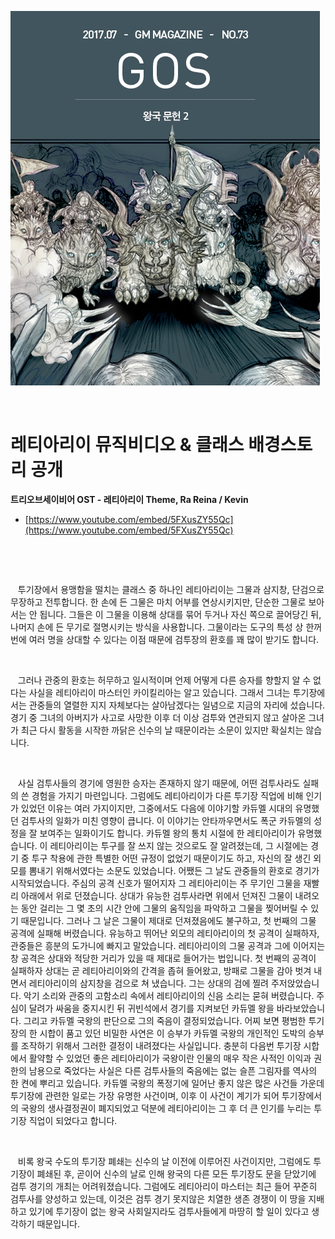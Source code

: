 ![이미지](./images/kingdom2-00.jpg)

&nbsp;

# 레티아리이 뮤직비디오 & 클래스 배경스토리 공개

**트리오브세이비어 OST - 레티아리이 Theme, Ra Reina / Kevin**

* [https://www.youtube.com/embed/5FXusZY55Qc](https://www.youtube.com/embed/5FXusZY55Qc)

&nbsp;

&nbsp;

&nbsp;&nbsp;&nbsp;투기장에서 용맹함을 떨치는 클래스 중 하나인 레티아리이는 그물과 삼지창, 단검으로 무장하고 전투합니다. 한 손에 든 그물은 마치 어부를 연상시키지만, 단순한 그물로 보아서는 안 됩니다. 그들은 이 그물을 이용해 상대를 묶어 두거나 자신 쪽으로 끌어당긴 뒤, 나머지 손에 든 무기로 절명시키는 방식을 사용합니다. 그물이라는 도구의 특성 상 한꺼번에 여러 명을 상대할 수 있다는 이점 때문에 검투장의 환호를 꽤 많이 받기도 합니다.

&nbsp;

&nbsp;&nbsp;&nbsp;그러나 관중의 환호는 허무하고 일시적이며 언제 어떻게 다른 승자를 향할지 알 수 없다는 사실을 레티아리이 마스터인 카이킬리아는 알고 있습니다. 그래서 그녀는 투기장에서는 관중들의 열렬한 지지 자체보다는 살아남겠다는 일념으로 지금의 자리에 섰습니다. 경기 중 그녀의 아버지가 사고로 사망한 이후 더 이상 검투와 연관되지 않고 살아온 그녀가 최근 다시 활동을 시작한 까닭은 신수의 날 때문이라는 소문이 있지만 확실치는 않습니다.

&nbsp;

&nbsp;&nbsp;&nbsp;사실 검투사들의 경기에 영원한 승자는 존재하지 않기 때문에, 어떤 검투사라도 실패의 쓴 경험을 가지기 마련입니다. 그럼에도 레티아리이가 다른 투기장 직업에 비해 인기가 있었던 이유는 여러 가지이지만, 그중에서도 다음에 이야기할 카듀멜 시대의 유명했던 검투사의 일화가 미친 영향이 큽니다. 이 이야기는 안타까우면서도 폭군 카듀멜의 성정을 잘 보여주는 일화이기도 합니다. 카듀멜 왕의 통치 시절에 한 레티아리이가 유명했습니다. 이 레티아리이는 투구를 잘 쓰지 않는 것으로도 잘 알려졌는데, 그 시절에는 경기 중 투구 착용에 관한 특별한 어떤 규정이 없었기 때문이기도 하고, 자신의 잘 생긴 외모를 뽐내기 위해서였다는 소문도 있었습니다. 어쨌든 그 날도 관중들의 환호로 경기가 시작되었습니다. 주심의 공격 신호가 떨어지자 그 레티아리이는 주 무기인 그물을 재빨리 아래에서 위로 던졌습니다. 상대가 유능한 검투사라면 위에서 던져진 그물이 내려오는 동안 걸리는 그 몇 초의 시간 안에 그물의 움직임을 파악하고 그물을 찢어버릴 수 있기 때문입니다. 그러나 그 날은 그물이 제대로 던져졌음에도 불구하고, 첫 번째의 그물 공격에 실패해 버렸습니다. 유능하고 뛰어난 외모의 레티아리이의 첫 공격이 실패하자, 관중들은 흥분의 도가니에 빠지고 말았습니다. 레티아리이의 그물 공격과 그에 이어지는 창 공격은 상대와 적당한 거리가 있을 때 제대로 들어가는 법입니다. 첫 번째의 공격이 실패하자 상대는 곧 레티아리이와의 간격을 좁혀 들어왔고, 방패로 그물을 감아 벗겨 내면서 레티아리이의 삼지창을 검으로 쳐 냈습니다. 그는 상대의 검에 찔려 주저앉았습니다. 악기 소리와 관중의 고함소리 속에서 레티아리이의 신음 소리는 묻혀 버렸습니다. 주심이 달려가 싸움을 중지시킨 뒤 귀빈석에서 경기를 지켜보던 카듀멜 왕을 바라보았습니다. 그리고 카듀멜 국왕의 판단으로 그의 죽음이 결정되었습니다. 어찌 보면 평범한 투기장의 한 시합이 품고 있던 비밀한 사연은 이 승부가 카듀멜 국왕의 개인적인 도박의 승부를 조작하기 위해서 그러한 결정이 내려졌다는 사실입니다. 충분히 다음번 투기장 시합에서 활약할 수 있었던 좋은 레티아리이가 국왕이란 인물의 매우 작은 사적인 이익과 권한의 남용으로 죽었다는 사실은 다른 검투사들의 죽음에는 없는 슬픈 그림자를 역사의 한 켠에 뿌리고 있습니다. 카듀멜 국왕의 폭정기에 일어난 좋지 않은 많은 사건들 가운데 투기장에 관련한 일로는 가장 유명한 사건이며, 이후 이 사건이 계기가 되어 투기장에서의 국왕의 생사결정권이 폐지되었고 덕분에 레티아리이는 그 후 더 큰 인기를 누리는 투기장 직업이 되었다고 합니다.

&nbsp;

&nbsp;&nbsp;&nbsp;비록 왕국 수도의 투기장 폐쇄는 신수의 날 이전에 이루어진 사건이지만, 그럼에도 투기장이 폐쇄된 후, 곧이어 신수의 날로 인해 왕국의 다른 모든 투기장도 문을 닫았기에 검투 경기의 개최는 어려워졌습니다. 그럼에도 레티아리이 마스터는 최근 들어 꾸준히 검투사를 양성하고 있는데, 이것은 검투 경기 못지않은 치열한 생존 경쟁이 이 땅을 지배하고 있기에 투기장이 없는 왕국 사회일지라도 검투사들에게 마땅히 할 일이 있다고 생각하기 때문입니다.